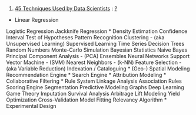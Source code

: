

1. [45 Techniques Used by Data Scientists](http://www.datasciencecentral.com/profiles/blogs/40-techniques-used-by-data-scientists) : [?]()

  * Linear Regression
  
Logistic Regression 
Jackknife Regression *
Density Estimation 
Confidence Interval 
Test of Hypotheses 
Pattern Recognition 
Clustering - (aka Unsupervised Learning)
Supervised Learning 
Time Series 
Decision Trees 
Random Numbers 
Monte-Carlo Simulation 
Bayesian Statistics 
Naive Bayes 
Principal Component Analysis - (PCA)
Ensembles 
Neural Networks 
Support Vector Machine - (SVM)
Nearest Neighbors - (k-NN)
Feature Selection - (aka Variable Reduction)
Indexation / Cataloguing *
(Geo-) Spatial Modeling 
Recommendation Engine *
Search Engine *
Attribution Modeling *
Collaborative Filtering *
Rule System 
Linkage Analysis 
Association Rules 
Scoring Engine 
Segmentation 
Predictive Modeling 
Graphs 
Deep Learning 
Game Theory 
Imputation 
Survival Analysis 
Arbitrage 
Lift Modeling 
Yield Optimization
Cross-Validation
Model Fitting
Relevancy Algorithm *
Experimental Design
